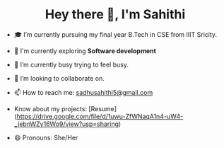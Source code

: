<h1 align="center"> Hey there 👋, I'm Sahithi </h1>

- 🎓 I’m currently pursuing my final year B.Tech in CSE from IIIT Sricity.
  
- 🔭 I'm currently exploring **Software development**

- 🌱 I’m currently busy trying to feel busy.

- 👯 I’m looking to collaborate on.

- 📫 How to reach me: sadhusahithi5@gmail.com

- Know about my projects: [Resume] (https://drive.google.com/file/d/1uwu-ZfWNaqA1n4-uW4-_jebnWZy16Wo9/view?usp=sharing)
  
- 😄 Pronouns: She/Her
